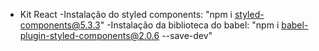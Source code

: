 - Kit React
-Instalação do styled components: "npm i styled-components@5.3.3"
-Instalação da biblioteca do babel: "npm i babel-plugin-styled-components@2.0.6 --save-dev"